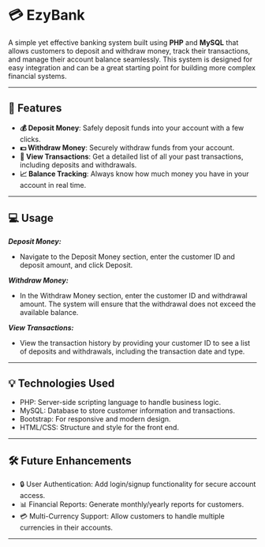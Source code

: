 # 💳 **EzyBank**

A simple yet effective banking system built using **PHP** and **MySQL** that allows customers to deposit and withdraw money, track their transactions, and manage their account balance seamlessly. This system is designed for easy integration and can be a great starting point for building more complex financial systems.

---

## 📌 **Features**

- **💰 Deposit Money**: Safely deposit funds into your account with a few clicks.
- **💵 Withdraw Money**: Securely withdraw funds from your account.
- **📝 View Transactions**: Get a detailed list of all your past transactions, including deposits and withdrawals.
- **📈 Balance Tracking**: Always know how much money you have in your account in real time.

---

## 💻 **Usage**

***Deposit Money:***
  - Navigate to the Deposit Money section, enter the customer ID and deposit amount, and click Deposit.

***Withdraw Money:***
  - In the Withdraw Money section, enter the customer ID and withdrawal amount. The system will ensure that the withdrawal does not exceed the available balance.

***View Transactions:***
  - View the transaction history by providing your customer ID to see a list of deposits and withdrawals, including the transaction date and type.

---

## 💡 **Technologies Used**

  - PHP: Server-side scripting language to handle business logic.
  - MySQL: Database to store customer information and transactions.
  - Bootstrap: For responsive and modern design.
  - HTML/CSS: Structure and style for the front end.

---

## 🛠️ Future Enhancements ##

  - 🔒 User Authentication: Add login/signup functionality for secure account access.
  - 📊 Financial Reports: Generate monthly/yearly reports for customers.
  - 💳 Multi-Currency Support: Allow customers to handle multiple currencies in their accounts.

---
